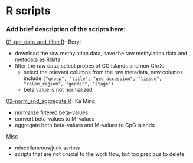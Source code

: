 # R scripts

### Add brief description of the scripts here:

[01-get\_data\_and\_filter.R](https://github.com/STAT540-UBC/yy_team01_colorectal-cancer_STAT540_2015/blob/master/rscripts/get_data_and_filter.R)- Beryl
  - download the raw methylation data, save the raw methylation data and metadata as Rdata
  - filter the raw data, select probes of CG islands and non ChrX.
	- select the relevant columns from the raw metadata, new columns include `("group", "title", "geo_accession", "tissue", "colon_region", "gender", "stage")`
	- beta value is not normalized
  
[02-norm\_and\_aggregate.R](https://github.com/STAT540-UBC/yy_team01_colorectal-cancer_STAT540_2015/blob/master/rscripts/norm_and_aggregate.R)- Ka Ming
  - normalize filtered beta-values
  - convert beta-values to M-values
  - aggregate both beta-values and M-values to CpG islands
  
[Misc](https://github.com/STAT540-UBC/yy_team01_colorectal-cancer_STAT540_2015/tree/master/rscripts/Misc)
  - miscellaneous/junk scripts
  - scripts that are not crucial to the work flow, but too precious to delete
  